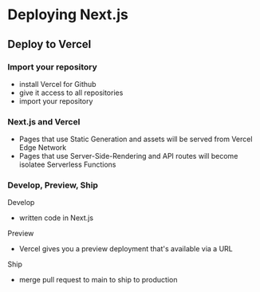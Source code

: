 # Deploying Next.js

## Deploy to Vercel

### Import your repository

- install Vercel for Github
- give it access to all repositories
- import your repository

### Next.js and Vercel

- Pages that use Static Generation and assets will be served from Vercel Edge Network
- Pages that use Server-Side-Rendering and API routes will become isolatee Serverless Functions

### Develop, Preview, Ship

Develop
- written code in Next.js

Preview
- Vercel gives you a preview deployment that's available via a URL

Ship
- merge pull request to main to ship to production
